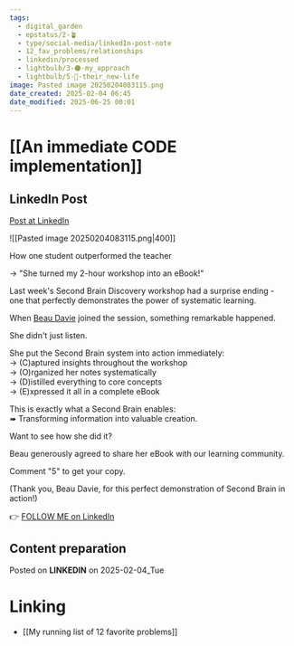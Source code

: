 ```yaml
---
tags:
  - digital_garden
  - epstatus/2-🪴
  - type/social-media/linkedIn-post-note
  - 12_fav_problems/relationships
  - linkedin/processed
  - lightbulb/3-🟠-my_approach
  - lightbulb/5-🔵-their_new-life
image: Pasted image 20250204083115.png
date_created: 2025-02-04 06:45
date_modified: 2025-06-25 00:01
---
```

# [[An immediate CODE implementation]]

## LinkedIn Post

[Post at LinkedIn](https://www.linkedin.com/posts/sebastiankamilli_how-one-student-outperformed-the-teacher-activity-7292436778119053313-Uiwx?utm_source=share&utm_medium=member_desktop&rcm=ACoAAA1M1pkBgWCYPhT45EpfLiHzViQqRWNCIv4)

![[Pasted image 20250204083115.png|400]]

How one student outperformed the teacher  
  
→ "She turned my 2-hour workshop into an eBook!"  
  
Last week's Second Brain Discovery workshop had a surprise ending -  
one that perfectly demonstrates the power of systematic learning.  
  
When [Beau Davie](https://www.linkedin.com/in/beau-davie-707166105/) joined the session, something remarkable happened.  
  
She didn't just listen.  
  
She put the Second Brain system into action immediately:  
→ (C)aptured insights throughout the workshop  
→ (O)rganized her notes systematically  
→ (D)istilled everything to core concepts  
→ (E)xpressed it all in a complete eBook  
  
This is exactly what a Second Brain enables:  
➠ Transforming information into valuable creation.  
  
Want to see how she did it?  
  
Beau generously agreed to share her eBook with our learning community.  
  
Comment "5" to get your copy.  
  
(Thank you, Beau Davie, for this perfect demonstration of Second Brain in action!)

👉 [FOLLOW ME on LinkedIn](https://www.linkedin.com/comm/mynetwork/discovery-see-all?usecase=PEOPLE_FOLLOWS&followMember=sebastiankamilli)

## Content preparation

Posted on **LINKEDIN** on 2025-02-04_Tue

# Linking

+ [[My running list of 12 favorite problems]]